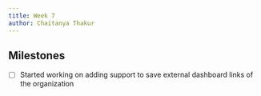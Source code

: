 ```yaml
---
title: Week 7
author: Chaitanya Thakur
---
```


## Milestones

- [ ] Started working on adding support to save external dashboard links of the organization
